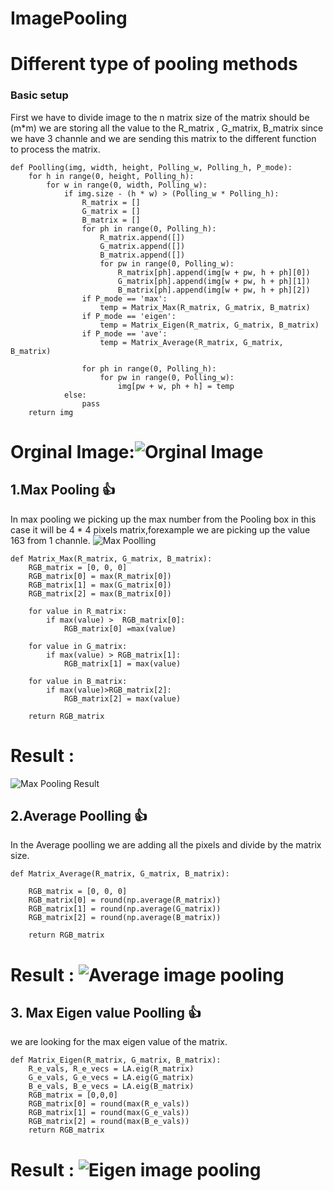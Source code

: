# ImagePooling
# Different type of pooling methods
### Basic setup 
First we have to divide image to the n matrix size of the matrix should be (m*m) we are storing all the value to the R_matrix , G_matrix, B_matrix since we have 3 channle and we are sending this matrix to the different function to process the matrix.


    def Poolling(img, width, height, Polling_w, Polling_h, P_mode):
        for h in range(0, height, Polling_h):
            for w in range(0, width, Polling_w):
                if img.size - (h * w) > (Polling_w * Polling_h):
                    R_matrix = []
                    G_matrix = []
                    B_matrix = []
                    for ph in range(0, Polling_h):
                        R_matrix.append([])
                        G_matrix.append([])
                        B_matrix.append([])
                        for pw in range(0, Polling_w):
                            R_matrix[ph].append(img[w + pw, h + ph][0])
                            G_matrix[ph].append(img[w + pw, h + ph][1])
                            B_matrix[ph].append(img[w + pw, h + ph][2])
                    if P_mode == 'max':
                        temp = Matrix_Max(R_matrix, G_matrix, B_matrix)
                    if P_mode == 'eigen':
                        temp = Matrix_Eigen(R_matrix, G_matrix, B_matrix)
                    if P_mode == 'ave':
                        temp = Matrix_Average(R_matrix, G_matrix, B_matrix)

                    for ph in range(0, Polling_h):
                        for pw in range(0, Polling_w):
                            img[pw + w, ph + h] = temp
                else:
                    pass
        return img


# Orginal Image:![Orginal Image](https://github.com/shalayiding/ImagePooling/blob/master/Lenna_test.png)
## 1.Max Pooling 👍 
In max pooling we picking up the max number from the Pooling box in this case it will be 4 * 4 pixels matrix,forexample we are picking up the value 163 from 1 channle.
![Max Poolling](https://github.com/shalayiding/ImagePooling/blob/master/wiki%20source/max_explian.PNG)

    def Matrix_Max(R_matrix, G_matrix, B_matrix):
        RGB_matrix = [0, 0, 0]
        RGB_matrix[0] = max(R_matrix[0])
        RGB_matrix[1] = max(G_matrix[0])
        RGB_matrix[2] = max(B_matrix[0])

        for value in R_matrix:
            if max(value) >  RGB_matrix[0]:
                RGB_matrix[0] =max(value)

        for value in G_matrix:
            if max(value) > RGB_matrix[1]:
                RGB_matrix[1] = max(value)

        for value in B_matrix:
            if max(value)>RGB_matrix[2]:
                RGB_matrix[2] = max(value)

        return RGB_matrix

# Result : 
![Max Pooling Result](https://github.com/shalayiding/ImagePooling/blob/master/result_img/max_value.png)

## 2.Average Poolling 👍 
In the Average poolling we are adding all the pixels and divide by the matrix size.

    def Matrix_Average(R_matrix, G_matrix, B_matrix):
    
        RGB_matrix = [0, 0, 0]
        RGB_matrix[0] = round(np.average(R_matrix))
        RGB_matrix[1] = round(np.average(G_matrix))
        RGB_matrix[2] = round(np.average(B_matrix))
    
        return RGB_matrix


# Result : ![Average image pooling](https://github.com/shalayiding/ImagePooling/blob/master/result_img/average_value.png)

## 3. Max Eigen value Poolling 👍 
we are looking for the max eigen value of the matrix.

    def Matrix_Eigen(R_matrix, G_matrix, B_matrix):
        R_e_vals, R_e_vecs = LA.eig(R_matrix)
        G_e_vals, G_e_vecs = LA.eig(G_matrix)
        B_e_vals, B_e_vecs = LA.eig(B_matrix)
        RGB_matrix = [0,0,0]
        RGB_matrix[0] = round(max(R_e_vals))
        RGB_matrix[1] = round(max(G_e_vals))
        RGB_matrix[2] = round(max(B_e_vals))
        return RGB_matrix

# Result : ![Eigen image pooling](https://github.com/shalayiding/ImagePooling/blob/master/result_img/max_eigen_value.png)






